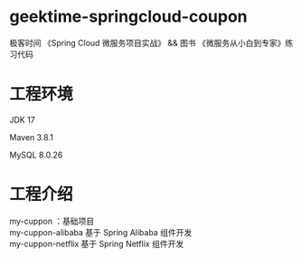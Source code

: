 # geektime-springcloud-coupon
极客时间 《Spring Cloud 微服务项目实战》 &amp;&amp; 图书 《微服务从小白到专家》练习代码




# 工程环境
JDK 17

Maven 3.8.1

MySQL 8.0.26




# 工程介绍
my-cuppon ：基础项目  
my-cuppon-alibaba 基于 Spring Alibaba 组件开发  
my-cuppon-netflix 基于 Spring Netflix 组件开发  



